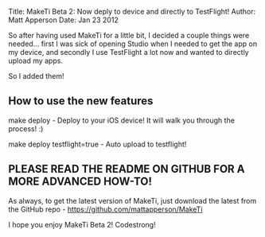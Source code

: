 Title: MakeTi Beta 2: Now deply to device and directly to TestFlight!
Author: Matt Apperson
Date: Jan 23 2012

So after having used MakeTi for a little bit, I decided a couple things were needed... first I was sick of opening Studio when I needed to get the app on my device, and secondly I use TestFlight a lot now and wanted to directly upload my apps.

So I added them!

## How to use the new features

make deploy - Deploy to your iOS device! It will walk you through the process! :)

make deploy testflight=true - Auto upload to testflight!

## PLEASE READ THE README ON GITHUB FOR A MORE ADVANCED HOW-TO!

As always, to get the latest version of MakeTi, just download the latest from the GitHub repo - https://github.com/mattapperson/MakeTi

I hope you enjoy MakeTi Beta 2! Codestrong!